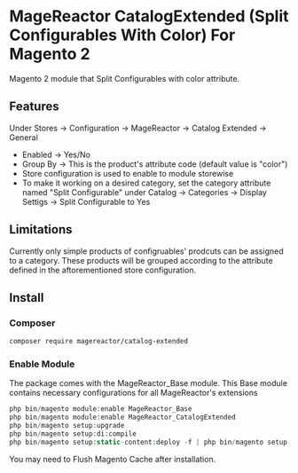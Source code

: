 # MageReactor CatalogExtended (Split Configurables With Color) For Magento 2

Magento 2 module that Split Configurables with color attribute.



## Features

Under Stores -> Configuration -> MageReactor -> Catalog Extended -> General

+ Enabled -> Yes/No
+ Group By -> This is the product's attribute code (default value is "color")
+ Store configuration is used to enable to module storewise
+ To make it working on a desired category, set the category attribute named "Split Configurable" under Catalog -> Categories -> Display Settigs -> Split Configurable to Yes

## Limitations

Currently only simple products of configruables' prodcuts can be assigned to a category. These products will be grouped according to the attribute defined in the aftorementioned store configuration. 

## Install

### Composer

```bash
composer require magereactor/catalog-extended
```

### Enable Module

The package comes with the MageReactor_Base module. This Base module contains necessary configurations for all MageReactor's extensions

```php
php bin/magento module:enable MageReactor_Base
php bin/magento module:enable MageReactor_CatalogExtended
php bin/magento setup:upgrade
php bin/magento setup:di:compile
php bin/magento setup:static-content:deploy -f | php bin/magento setup:static-content:deploy
```

You may need to Flush Magento Cache after installation.
